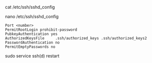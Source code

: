 cat /etc/ssh/sshd_config

nano /etc/ssh/sshd_config

    Port <number>
    PermitRootLogin prohibit-password
    PubkeyAuthentication yes
    AuthorizedKeysFile     .ssh/authorized_keys .ssh/authorized_keys2
    PasswordAuthentication no
    PermitEmptyPasswords no

sudo service ssh(d) restart
